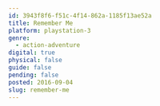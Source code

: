 ```yaml
---
id: 3943f8f6-f51c-4f14-862a-1185f13ae52a
title: Remember Me
platform: playstation-3
genre:
  - action-adventure
digital: true
physical: false
guide: false
pending: false
posted: 2016-09-04
slug: remember-me
---
```

